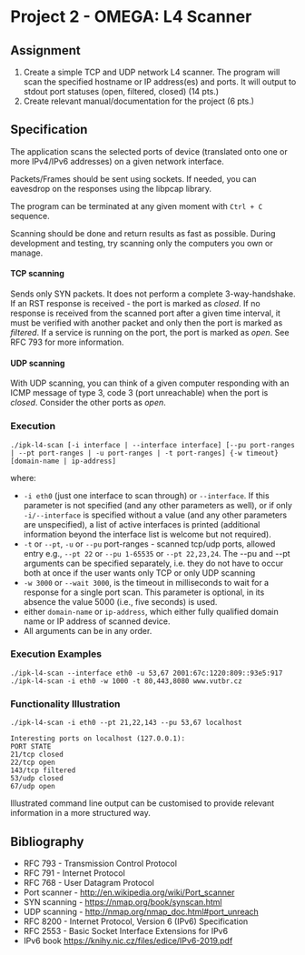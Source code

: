 # Project 2 - OMEGA: L4 Scanner

## Assignment
1. Create a simple TCP and UDP network L4 scanner. The program will scan the specified hostname or IP address(es) and ports. It will output to stdout port statuses (open, filtered, closed) (14 pts.) 
2. Create relevant manual/documentation for the project (6 pts.)

## Specification
The application scans the selected ports of device (translated onto one or more IPv4/IPv6 addresses) on a given network interface. 

Packets/Frames should be sent using sockets. If needed, you can eavesdrop on the responses using the libpcap library.

The program can be terminated at any given moment with `Ctrl + C` sequence.

Scanning should be done and return results as fast as possible. During development and testing, try scanning only the computers you own or manage.

#### TCP scanning
Sends only SYN packets. It does not perform a complete 3-way-handshake. If an RST response is received - the port is marked as *closed*. If no response is received from the scanned port after a given time interval, it must be verified with another packet and only then the port is marked as *filtered*. If a service is running on the port, the port is marked as *open*. See RFC 793 for more information.

#### UDP scanning
With UDP scanning, you can think of a given computer responding with an ICMP message of type 3, code 3 (port unreachable) when the port is *closed*. Consider the other ports as *open*.

### Execution
```
./ipk-l4-scan [-i interface | --interface interface] [--pu port-ranges | --pt port-ranges | -u port-ranges | -t port-ranges] {-w timeout} [domain-name | ip-address]
```

where:

* `-i eth0` (just one interface to scan through) or `--interface`. If this parameter is not specified (and any other parameters as well), or if only `-i/--interface` is specified without a value (and any other parameters are unspecified), a list of active interfaces is printed (additional information beyond the interface list is welcome but not required).
* `-t` or `--pt`, `-u` or `--pu` port-ranges - scanned tcp/udp ports, allowed entry e.g., `--pt 22` or `--pu 1-65535` or `--pt 22,23,24`. The --pu and --pt arguments can be specified separately, i.e. they do not have to occur both at once if the user wants only TCP or only UDP scanning
* `-w 3000` or `--wait 3000`, is the timeout in milliseconds to wait for a response for a single port scan. This parameter is optional, in its absence the value 5000 (i.e., five seconds) is used.
* either `domain-name` or `ip-address`, which either fully qualified domain name or IP address of scanned device.
* All arguments can be in any order.

### Execution Examples
```
./ipk-l4-scan --interface eth0 -u 53,67 2001:67c:1220:809::93e5:917
./ipk-l4-scan -i eth0 -w 1000 -t 80,443,8080 www.vutbr.cz
```

### Functionality Illustration
```
./ipk-l4-scan -i eth0 --pt 21,22,143 --pu 53,67 localhost

Interesting ports on localhost (127.0.0.1):
PORT STATE
21/tcp closed
22/tcp open
143/tcp filtered
53/udp closed
67/udp open
```

Illustrated command line output can be customised to provide relevant information in a more structured way.

## Bibliography
* RFC 793 - Transmission Control Protocol
* RFC 791 - Internet Protocol
* RFC 768 - User Datagram Protocol
* Port scanner - http://en.wikipedia.org/wiki/Port_scanner
* SYN scanning - https://nmap.org/book/synscan.html
* UDP scanning - http://nmap.org/nmap_doc.html#port_unreach
* RFC 8200 - Internet Protocol, Version 6 (IPv6) Specification
* RFC 2553 - Basic Socket Interface Extensions for IPv6
* IPv6 book https://knihy.nic.cz/files/edice/IPv6-2019.pdf
